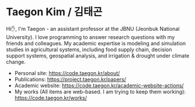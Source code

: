 # Taegon Kim / 김태곤

Hi:hand:, I'm Taegon - an assistant professor at the JBNU (Jeonbuk National University). I love programming to answer research questions with my friends and colleagues. My academic expertise is modeling and simulation studies in agricultural systems, including food supply chain, decision support systems, geospatial analysis, and irrigation & drought under climate change.

- Personal site: https://code.taegon.kr/about/
- Publications: https://project.taegon.kr/papers/
- Academic website: https://code.taegon.kr/academic-website-actions/
- My works (All items are web-based. I am trying to keep them working): https://code.taegon.kr/works/

<!--
**taegon/taegon** is a ✨ _special_ ✨ repository because its `README.md` (this file) appears on your GitHub profile.

Here are some ideas to get you started:

- 🔭 I’m currently working on ...
- 🌱 I’m currently learning ...
- 👯 I’m looking to collaborate on ...
- 🤔 I’m looking for help with ...
- 💬 Ask me about ...
- 📫 How to reach me: ...
- 😄 Pronouns: ...
- ⚡ Fun fact: ...
-->

